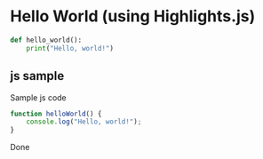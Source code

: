 # Hello World (using Highlights.js)

```python
def hello_world():
    print("Hello, world!")
```

## js sample

Sample js code  

```javascript
function helloWorld() {
    console.log("Hello, world!");
}
```

Done

